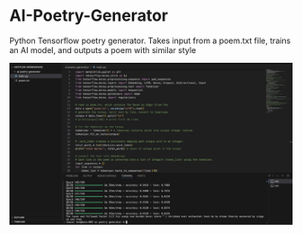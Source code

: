 # AI-Poetry-Generator
Python Tensorflow poetry generator. Takes input from a poem.txt file, trains an AI model, and outputs a poem with similar style

![AI Poetry Generator](aipoetrygenerator.png?raw=true "AI Poetry Generator")
